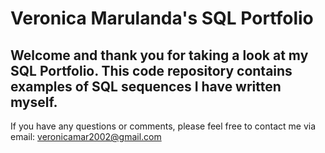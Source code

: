 # Veronica Marulanda's SQL Portfolio
## Welcome and thank you for taking a look at my SQL Portfolio. This code repository contains examples of SQL sequences I have written myself. 
If you have any questions or comments, please feel free to contact me via email: veronicamar2002@gmail.com
